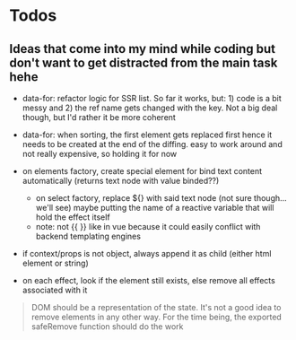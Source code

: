 # Todos
## Ideas that come into my mind while coding but don't want to get distracted from the main task hehe

- data-for: refactor logic for SSR list. So far it works, but: 1) code is a bit messy and 2) the ref name gets changed with the key. Not a big deal though, but I'd rather it be more coherent

- data-for: when sorting, the first element gets replaced first hence it needs to be created at the end of the diffing.
easy to work around and not really expensive, so holding it for now

- on elements factory, create special element for bind text content automatically (returns text node with value binded??)
    - on select factory, replace ${} with said text node (not sure though... we'll see) maybe putting the name of a reactive variable that will hold the effect itself
    - note: not {{ }} like in vue because it could easily conflict with backend templating engines

- if context/props is not object, always append it as child (either html element or string)

- on each effect, look if the element still exists, else remove all effects associated with it
> DOM should be a representation of the state. It's not a good idea to remove elements in any other way. For the time being, the exported safeRemove function should do the work